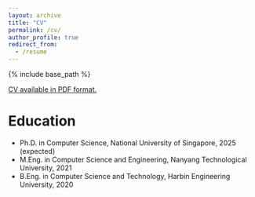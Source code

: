 ```yaml
---
layout: archive
title: "CV"
permalink: /cv/
author_profile: true
redirect_from:
  - /resume
---
```


{% include base_path %}

[CV available in PDF format.](/cv.pdf)

Education
======
* Ph.D. in Computer Science, National University of Singapore, 2025 (expected)
* M.Eng. in Computer Science and Engineering, Nanyang Technological University, 2021
* B.Eng. in Computer Science and Technology, Harbin Engineering University, 2020
